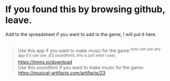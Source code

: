 # If you found this by browsing github, leave.
Add to the spreadsheet if you want to add to the game, I will put it here.
<br><br>
> Use this app if you want to make music for the game <sup>(you can use any app if it can use .sf2 soundfonts, this is just what I use)</sup>: <br>
https://lmms.io/download <br>
Use this soundfont if you want to make music for the game: <br>
https://musical-artifacts.com/artifacts/23
